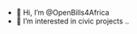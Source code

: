 - 👋 Hi, I’m @OpenBills4Africa
- 👀 I’m interested in civic projects
..

<!---
OpenBills4Africa/OpenBills4Africa is a ✨ special ✨ repository because its `README.md` (this file) appears on your GitHub profile.
You can click the Preview link to take a look at your changes.
--->
